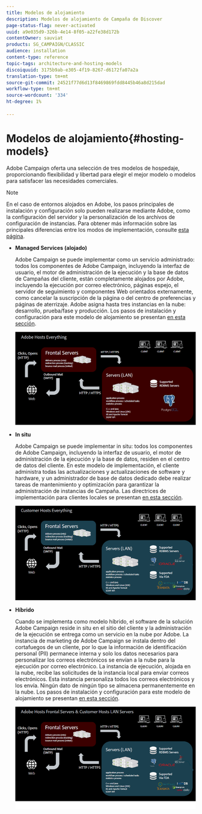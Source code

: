 ```yaml
---
title: Modelos de alojamiento
description: Modelos de alojamiento de Campaña de Discover
page-status-flag: never-activated
uuid: a9e035d9-326b-4e14-8f05-a22fe38d172b
contentOwner: sauviat
products: SG_CAMPAIGN/CLASSIC
audience: installation
content-type: reference
topic-tags: architecture-and-hosting-models
discoiquuid: 3175b9ab-e305-4f19-8267-d6172fa07a2a
translation-type: tm+mt
source-git-commit: 24521f77d6d13f8469869fdd8445b46a8d215dad
workflow-type: tm+mt
source-wordcount: '334'
ht-degree: 1%

---
```



# Modelos de alojamiento{#hosting-models}

Adobe Campaign oferta una selección de tres modelos de hospedaje, proporcionando flexibilidad y libertad para elegir el mejor modelo o modelos para satisfacer las necesidades comerciales.

>[!NOTE]
>
>En el caso de entornos alojados en Adobe, los pasos principales de instalación y configuración solo pueden realizarse mediante Adobe, como la configuración del servidor y la personalización de los archivos de configuración de instancias. Para obtener más información sobre las principales diferencias entre los modos de implementación, consulte [esta página](../../installation/using/capability-matrix.md).

* **Managed Services (alojado)**

   Adobe Campaign se puede implementar como un servicio administrado: todos los componentes de Adobe Campaign, incluyendo la interfaz de usuario, el motor de administración de la ejecución y la base de datos de Campañas del cliente, están completamente alojados por Adobe, incluyendo la ejecución por correo electrónico, páginas espejo, el servidor de seguimiento y componentes Web orientados externamente, como cancelar la suscripción de la página o del centro de preferencias y páginas de aterrizaje. Adobe asigna hasta tres instancias en la nube: desarrollo, prueba/fase y producción. Los pasos de instalación y configuración para este modelo de alojamiento se presentan [en esta sección](../../installation/using/hosted-model.md).

   ![](assets/deployment_hosted.png)

* **In situ**

   Adobe Campaign se puede implementar in situ: todos los componentes de Adobe Campaign, incluyendo la interfaz de usuario, el motor de administración de la ejecución y la base de datos, residen en el centro de datos del cliente. En este modelo de implementación, el cliente administra todas las actualizaciones y actualizaciones de software y hardware, y un administrador de base de datos dedicado debe realizar tareas de mantenimiento y optimización para garantizar la administración de instancias de Campaña. Las directrices de implementación para clientes locales se presentan [en esta sección](../../installation/using/before-starting.md).

   ![](assets/deployment_onpremise.png)

* **Híbrido**

   Cuando se implementa como modelo híbrido, el software de la solución Adobe Campaign reside in situ en el sitio del cliente y la administración de la ejecución se entrega como un servicio en la nube por Adobe. La instancia de marketing de Adobe Campaign se instala dentro del cortafuegos de un cliente, por lo que la información de identificación personal (PII) permanece interna y solo los datos necesarios para personalizar los correos electrónicos se envían a la nube para la ejecución por correo electrónico. La instancia de ejecución, alojada en la nube, recibe las solicitudes de la instancia local para enviar correos electrónicos. Esta instancia personaliza todos los correos electrónicos y los envía. Ningún dato de ningún tipo se almacena permanentemente en la nube. Los pasos de instalación y configuración para este modelo de alojamiento se presentan [en esta sección](../../installation/using/hybrid-model.md).

   ![](assets/deployment_hybrid.png)

